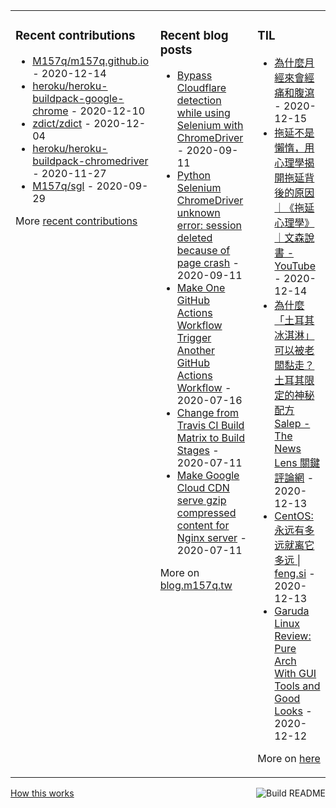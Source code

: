 <table><tr><td valign="top">

### Recent contributions
<!-- recent_contributions starts -->
* [M157q/m157q.github.io](https://github.com/M157q/m157q.github.io) - 2020-12-14
* [heroku/heroku-buildpack-google-chrome](https://github.com/heroku/heroku-buildpack-google-chrome) - 2020-12-10
* [zdict/zdict](https://github.com/zdict/zdict) - 2020-12-04
* [heroku/heroku-buildpack-chromedriver](https://github.com/heroku/heroku-buildpack-chromedriver) - 2020-11-27
* [M157q/sgl](https://github.com/M157q/sgl) - 2020-09-29
<!-- recent_contributions ends -->
More [recent contributions](https://github.com/M157q/M157q/blob/main/recent_contributions.md)
</td><td valign="top">

### Recent blog posts
<!-- blog starts -->
* [Bypass Cloudflare detection while using Selenium with ChromeDriver](https://blog.m157q.tw/posts/2020/09/11/bypass-cloudflare-detection-while-using-selenium-with-chromedriver/) - 2020-09-11
* [Python Selenium ChromeDriver unknown error: session deleted because of page crash](https://blog.m157q.tw/posts/2020/09/11/python-selenium-chromedriver-unknown-error-session-deleted-because-of-page-crash/) - 2020-09-11
* [Make One GitHub Actions Workflow Trigger Another GitHub Actions Workflow](https://blog.m157q.tw/posts/2020/07/16/make-one-github-actions-workflow-trigger-another-github-actions-workflow/) - 2020-07-16
* [Change from Travis CI Build Matrix to Build Stages](https://blog.m157q.tw/posts/2020/07/11/change-from-travis-ci-build-matrix-to-build-stages/) - 2020-07-11
* [Make Google Cloud CDN serve gzip compressed content for Nginx server](https://blog.m157q.tw/posts/2020/07/11/make-google-cloud-cdn-serve-gzip-compressed-content-for-nginx-server/) - 2020-07-11
<!-- blog ends -->
More on [blog.m157q.tw](https://blog.m157q.tw/)
</td><td valign="top">

### TIL
<!-- tils starts -->
* [為什麼月經來會經痛和腹瀉](https://github.com/M157q/m157q.github.io/issues/1239) - 2020-12-15
* [拖延不是懶惰，用心理學揭開拖延背後的原因｜《拖延心理學》｜文森說書 - YouTube](https://github.com/M157q/m157q.github.io/issues/1238) - 2020-12-14
* [為什麼「土耳其冰淇淋」可以被老闆黏走？土耳其限定的神秘配方Salep - The News Lens 關鍵評論網](https://github.com/M157q/m157q.github.io/issues/1237) - 2020-12-13
* [CentOS: 永远有多远就离它多远 | feng.si](https://github.com/M157q/m157q.github.io/issues/1236) - 2020-12-13
* [Garuda Linux Review: Pure Arch With GUI Tools and Good Looks](https://github.com/M157q/m157q.github.io/issues/1235) - 2020-12-12
<!-- tils ends -->
More on [here](https://github.com/M157q/m157q.github.io/issues?q=is%3Aissue+is%3Aopen+sort%3Aupdated-desc)
</td></tr></table>

<a href="https://github.com/M157q/M157q/actions"><img src="https://github.com/M157q/M157q/workflows/Build%20README/badge.svg" align="right" alt="Build README"></a> <a href="https://simonwillison.net/2020/Jul/10/self-updating-profile-readme/">How this works</a>
